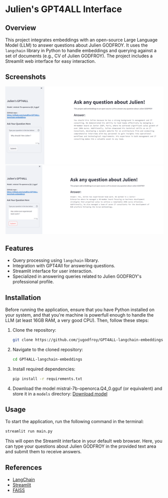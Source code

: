 ﻿# Julien's GPT4ALL Interface

## Overview

This project integrates embeddings with an open-source Large Language Model (LLM) to answer questions about Julien GODFROY. It uses the `langchain` library in Python to handle embeddings and querying against a set of documents (e.g., CV of Julien GODFROY). The project includes a Streamlit web interface for easy interaction.

## Screenshots

![Application Screenshot1](/Screenshots/Q2_hiring.png)
![Application Screenshot2](/Screenshots/Q1_teamwork.png)

## Features

- Query processing using `langchain` library.
- Integration with GPT4All for answering questions.
- Streamlit interface for user interaction.
- Specialized in answering queries related to Julien GODFROY's professional profile.

## Installation

Before running the application, ensure that you have  Python installed on your system, and that you're machine is powerfull enough to handle the LLM (at least 16GB RAM, a very good CPU). Then, follow these steps:

1. Clone the repository:
   ```bash
   git clone https://github.com/jugodfroy/GPT4ALL-langchain-embeddings.git
   ```
2. Navigate to the cloned repository:
   ```bash
   cd GPT4ALL-langchain-embeddings
   ```
3. Install required dependencies:
   ```bash
   pip install -r requirements.txt
   ```
4. Download the model mistral-7b-openorca.Q4_0.gguf (or equivalent) and store it in a `models` directory:
   [Download model](https://gpt4all.io/index.html)

## Usage

To start the application, run the following command in the terminal:

```bash
streamlit run main.py
```

This will open the Streamlit interface in your default web browser. Here, you can type your questions about Julien GODFROY in the provided text area and submit them to receive answers.

## References

- [LangChain](https://github.com/nickloewen/langchain)
- [Streamlit](https://streamlit.io/)
- [FAISS](https://github.com/facebookresearch/faiss)
